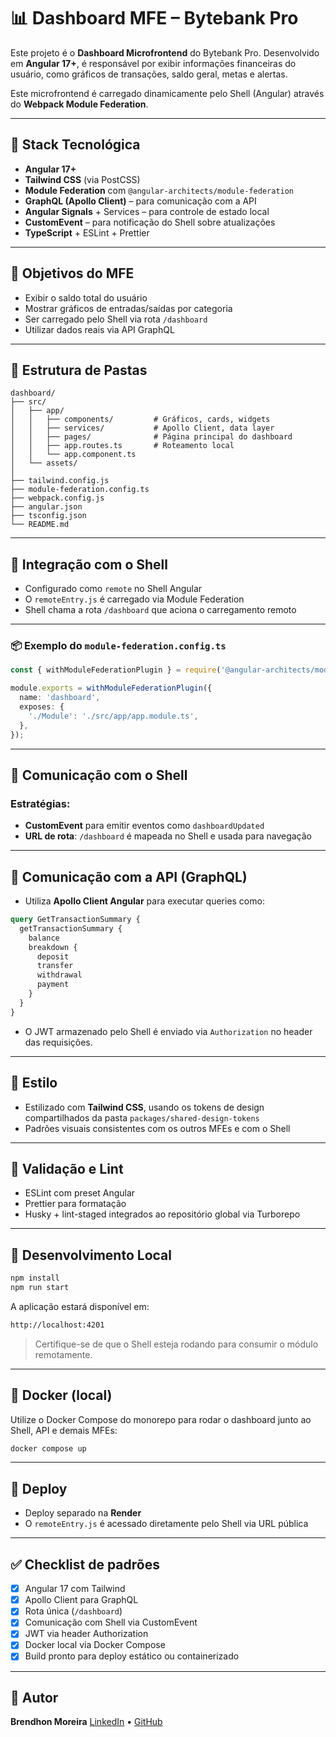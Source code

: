 # 📊 Dashboard MFE – Bytebank Pro

Este projeto é o **Dashboard Microfrontend** do Bytebank Pro. Desenvolvido em **Angular 17+**, é responsável por exibir informações financeiras do usuário, como gráficos de transações, saldo geral, metas e alertas.

Este microfrontend é carregado dinamicamente pelo Shell (Angular) através do **Webpack Module Federation**.

---

## 🚀 Stack Tecnológica

* **Angular 17+**
* **Tailwind CSS** (via PostCSS)
* **Module Federation** com `@angular-architects/module-federation`
* **GraphQL (Apollo Client)** – para comunicação com a API
* **Angular Signals** + Services – para controle de estado local
* **CustomEvent** – para notificação do Shell sobre atualizações
* **TypeScript** + ESLint + Prettier

---

## 🧩 Objetivos do MFE

* Exibir o saldo total do usuário
* Mostrar gráficos de entradas/saídas por categoria
* Ser carregado pelo Shell via rota `/dashboard`
* Utilizar dados reais via API GraphQL

---

## 📁 Estrutura de Pastas

```
dashboard/
├── src/
│   ├── app/
│   │   ├── components/         # Gráficos, cards, widgets
│   │   ├── services/           # Apollo Client, data layer
│   │   ├── pages/              # Página principal do dashboard
│   │   ├── app.routes.ts       # Roteamento local
│   │   └── app.component.ts
│   └── assets/
│
├── tailwind.config.js
├── module-federation.config.ts
├── webpack.config.js
├── angular.json
├── tsconfig.json
└── README.md
```

---

## 🔗 Integração com o Shell

* Configurado como `remote` no Shell Angular
* O `remoteEntry.js` é carregado via Module Federation
* Shell chama a rota `/dashboard` que aciona o carregamento remoto

---

### 📦 Exemplo do `module-federation.config.ts`

```ts
const { withModuleFederationPlugin } = require('@angular-architects/module-federation/webpack');

module.exports = withModuleFederationPlugin({
  name: 'dashboard',
  exposes: {
    './Module': './src/app/app.module.ts',
  },
});
```

---

## 🔌 Comunicação com o Shell

### Estratégias:

* **CustomEvent** para emitir eventos como `dashboardUpdated`
* **URL de rota**: `/dashboard` é mapeada no Shell e usada para navegação

---

## 📡 Comunicação com a API (GraphQL)

* Utiliza **Apollo Client Angular** para executar queries como:

```graphql
query GetTransactionSummary {
  getTransactionSummary {
    balance
    breakdown {
      deposit
      transfer
      withdrawal
      payment
    }
  }
}
```

* O JWT armazenado pelo Shell é enviado via `Authorization` no header das requisições.

---

## 🎨 Estilo

* Estilizado com **Tailwind CSS**, usando os tokens de design compartilhados da pasta `packages/shared-design-tokens`
* Padrões visuais consistentes com os outros MFEs e com o Shell

---

## 🧪 Validação e Lint

* ESLint com preset Angular
* Prettier para formatação
* Husky + lint-staged integrados ao repositório global via Turborepo

---

## 🐳 Desenvolvimento Local

```bash
npm install
npm run start
```

A aplicação estará disponível em:

```bash
http://localhost:4201
```

> Certifique-se de que o Shell esteja rodando para consumir o módulo remotamente.

---

## 🐳 Docker (local)

Utilize o Docker Compose do monorepo para rodar o dashboard junto ao Shell, API e demais MFEs:

```bash
docker compose up
```

---

## 🚀 Deploy

* Deploy separado na **Render**
* O `remoteEntry.js` é acessado diretamente pelo Shell via URL pública

---

## ✅ Checklist de padrões

* [x] Angular 17 com Tailwind
* [x] Apollo Client para GraphQL
* [x] Rota única (`/dashboard`)
* [x] Comunicação com Shell via CustomEvent
* [x] JWT via header Authorization
* [x] Docker local via Docker Compose
* [x] Build pronto para deploy estático ou containerizado

---

## 👥 Autor

**Brendhon Moreira**
[LinkedIn](https://www.linkedin.com/in/brendhon-moreira) • [GitHub](https://github.com/Brendhon)
